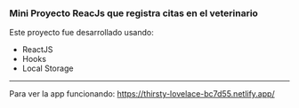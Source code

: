 ### Mini Proyecto ReacJs que registra citas en el veterinario

Este proyecto fue desarrollado usando:
- ReactJS
- Hooks
- Local Storage

--------------------------

Para ver la app funcionando:
https://thirsty-lovelace-bc7d55.netlify.app/
